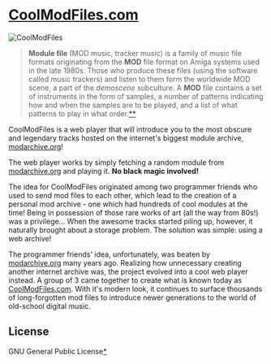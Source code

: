 # [CoolModFiles.com](https://CoolModFiles.com)

![CoolModFiles](https://user-images.githubusercontent.com/24392180/86676327-2962d800-c003-11ea-8e8f-6ebceebd78fb.png)

> **Module file** (MOD music, tracker music) is a family of music file formats originating from the **MOD** file format on Amiga systems used in the late 1980s. Those who produce these files (using the software called music trackers) and listen to them form the worldwide MOD scene, a part of the _demoscene_ subculture. 
A **MOD** file contains a set of instruments in the form of samples, a number of patterns indicating how and when the samples are to be played, and a list of what patterns to play in what order.[*](https://en.wikipedia.org/wiki/Module_file)[*](https://modarchive.org/index.php?article-modules)

CoolModFiles is a web player that will introduce you to the most obscure and legendary tracks hosted on the internet's biggest module archive, [modarchive.org](https://modarchive.org)!

The web player works by simply fetching a random module from [modarchive.org](https://modarchive.org) and playing it. **No black magic involved!**

The idea for CoolModFiles originated among two programmer friends who used to send mod files to each other, which lead to the creation of a personal
mod archive - one which had hundreds of cool modules at the time! Being in possession of those rare works of art (all the way from 80s!) was a privilege...
When the awesome tracks started piling up, however, it naturally brought about a storage problem. The solution was simple: using a web archive!

The programmer friends' idea, unfortunately, was beaten by [modarchive.org](https://modarchive.org) many years ago. Realizing how unnecessary creating another internet archive was, the project evolved into a cool web player instead. A group of 3 came together to create what is known today as [CoolModFiles.com](https://CoolModFiles.com). With it's modern look, it continues to surface thousands of long-forgotten mod files to introduce newer generations to the world of old-school digital music.

## License

GNU General Public License[*](https://www.gnu.org/licenses/gpl.txt)
